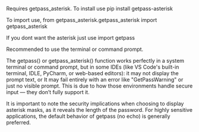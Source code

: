 Requires getpass_asterisk. To install use pip install getpass-asterisk

To import use, from getpass_asterisk.getpass_asterisk import getpass_asterisk

If you dont want the asterisk just use import getpass

Recommended to use the terminal or command prompt.

The getpass() or getpass_asterisk() function works perfectly in a system terminal or command prompt,
but in some IDEs (like VS Code's built-in terminal, IDLE, PyCharm, or web-based editors):
it may not display the prompt text, or It may fail entirely with an error like "GetPassWarning" or just no visible prompt.
This is due to how those environments handle secure input — they don’t fully support it.

It is important to note the security implications when choosing to display asterisk masks, as it reveals the length of the password.
For highly sensitive applications, the default behavior of getpass (no echo) is generally preferred.
